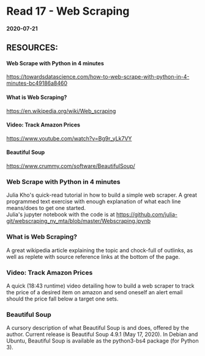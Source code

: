 # Read 17 - Web Scraping

#### 2020-07-21

## RESOURCES:
#### Web Scrape with Python in 4 minutes <br>
https://towardsdatascience.com/how-to-web-scrape-with-python-in-4-minutes-bc49186a8460 <br>

#### What is Web Scraping? <br>
https://en.wikipedia.org/wiki/Web_scraping <br>

#### Video: Track Amazon Prices <br>
https://www.youtube.com/watch?v=Bg9r_yLk7VY <br>

#### Beautiful Soup <br>
https://www.crummy.com/software/BeautifulSoup/ <br>


### Web Scrape with Python in 4 minutes <br>
Julia Kho's quick-read tutorial in how to build a simple web scraper. A great programmed text exercise with enough explanation of what each line means/does to get one started. <br>
Julia's jupyter notebook with the code is at https://github.com/julia-git/webscraping_ny_mta/blob/master/Webscraping.ipynb <br>

### What is Web Scraping? <br>
A great wikipedia article explaining the topic and chock-full of outlinks, as well as replete with source reference links at the bottom of the page.<br>

### Video: Track Amazon Prices <br>
A quick (18:43 runtime) video detailing how to build a web scraper to track the price of a desired item on amazon and send oneself an alert email should the price fall below a target one sets. <br>

### Beautiful Soup <br>
A cursory description of what Beautiful Soup is and does, offered by the author.  Current release is Beautiful Soup 4.9.1 (May 17, 2020). In Debian and Ubuntu, Beautiful Soup is available as the python3-bs4 package (for Python 3). <br>
